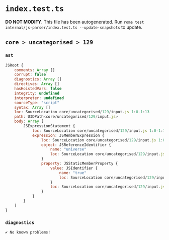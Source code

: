 # `index.test.ts`

**DO NOT MODIFY**. This file has been autogenerated. Run `rome test internal/js-parser/index.test.ts --update-snapshots` to update.

## `core > uncategorised > 129`

### `ast`

```javascript
JSRoot {
	comments: Array []
	corrupt: false
	diagnostics: Array []
	directives: Array []
	hasHoistedVars: false
	integrity: undefined
	interpreter: undefined
	sourceType: "script"
	syntax: Array []
	loc: SourceLocation core/uncategorised/129/input.js 1:0-1:13
	path: UIDPath<core/uncategorised/129/input.js>
	body: Array [
		JSExpressionStatement {
			loc: SourceLocation core/uncategorised/129/input.js 1:0-1:13
			expression: JSMemberExpression {
				loc: SourceLocation core/uncategorised/129/input.js 1:0-1:13
				object: JSReferenceIdentifier {
					name: "universe"
					loc: SourceLocation core/uncategorised/129/input.js 1:0-1:8 (universe)
				}
				property: JSStaticMemberProperty {
					value: JSIdentifier {
						name: "true"
						loc: SourceLocation core/uncategorised/129/input.js 1:9-1:13 (true)
					}
					loc: SourceLocation core/uncategorised/129/input.js 1:9-1:13 (true)
				}
			}
		}
	]
}
```

### `diagnostics`

```
✔ No known problems!

```
